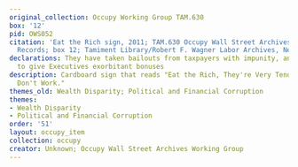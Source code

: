 ```yaml
---
original_collection: Occupy Working Group TAM.630
box: '12'
pid: OWS052
citation: 'Eat the Rich sign, 2011; TAM.630 Occupy Wall Street Archives Working Group
  Records; box 12; Tamiment Library/Robert F. Wagner Labor Archives, New York University '
declarations: They have taken bailouts from taxpayers with impunity, and continue
  to give Executives exorbitant bonuses
description: Cardboard sign that reads "Eat the Rich, They're Very Tender Cause They
  Don't Work."
themes_old: Wealth Disparity; Political and Financial Corruption
themes:
- Wealth Disparity
- Political and Financial Corruption
order: '51'
layout: occupy_item
collection: occupy
creator: Unknown; Occupy Wall Street Archives Working Group
---
```

